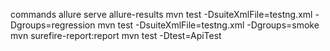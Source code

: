 commands
allure serve allure-results  <!-- This is to get allure html report -->
mvn test -DsuiteXmlFile=testng.xml -Dgroups=regression
mvn test -DsuiteXmlFile=testng.xml -Dgroups=smoke
mvn surefire-report:report
mvn test -Dtest=ApiTest

